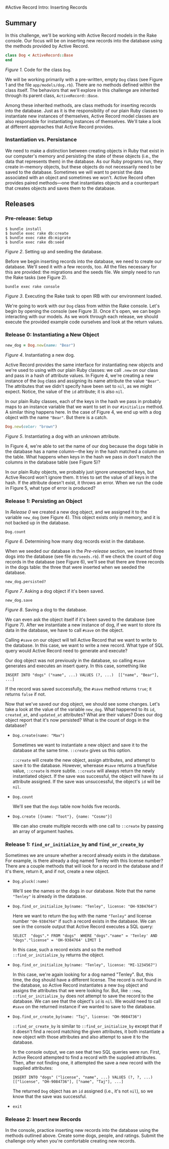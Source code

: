 #Active Record Intro:  Inserting Records

## Summary
In this challenge, we'll be working with Active Record models in the Rake console.  Our focus will be on inserting new records into the database using the methods provided by Active Record.

```ruby
class Dog < ActiveRecord::Base
end
```

*Figure 1.*  Code for the class `Dog`.

We will be working primarily with a pre-written, empty `Dog` class (see Figure 1 and the file `app/models/dog.rb`).  There are no methods defined within the class itself.  The behaviors that we'll explore in this challenge are inherited through its parent class, `ActiveRecord::Base`.  

Among these inherited methods, are class methods for inserting records into the database.  Just as it is the responsibility of our plain Ruby classes to instantiate new instances of themselves, Active Record model classes are also responsible for instantiating instances of themselves.  We'll take a look at different approaches that Active Record provides.

### Instantiation vs. Persistance
We need to make a distinction between creating objects in Ruby that exist in our computer's memory and persisting the state of these objects (i.e., the data that represents them) in the database.  As our Ruby programs run, they create in-memory objects, but these objects do not necessarily need to be saved to the database.  Sometimes we will want to persist the data associated with an object and sometimes we won't.  Active Record often provides paired methods—one that instantiates objects and a counterpart that creates objects and saves them to the database.


## Releases
### Pre-release: Setup
```
$ bundle install
$ bundle exec rake db:create
$ bundle exec rake db:migrate
$ bundle exec rake db:seed
```
*Figure 2*.  Setting up and seeding the database.

Before we begin inserting records into the database, we need to create our database. We'll seed it with a few records, too.  All the files necessary for this are provided:  the migrations and the seeds file.  We simply need to run the Rake tasks (see Figure 2).

```
bundle exec rake console
```
*Figure 3*.  Executing the Rake task to open IRB with our environment loaded.

We're going to work with our `Dog` class from within the Rake console.  Let's begin by opening the console (see Figure 3).  Once it's open, we can begin interacting with our models.  As we work through each release, we should execute the provided example code ourselves and look at the return values.

### Release 0: Instantiating a New Object
```ruby
new_dog = Dog.new(name: "Bear")
```
*Figure 4*.  Instantiating a new dog.

Active Record provides the same interface for instantiating new objects and we're used to using with our plain Ruby classes:  we call `.new` on our class and pass in a hash of attribute values.  In Figure 4, we're creating a new instance of the `Dog` class and assigning its name attribute the value `"Bear"`.  The attributes that we didn't specify have been set to `nil`, as we might expect.  Notice, the value of the `id` attribute; it is also `nil`.

In our plain Ruby classes, each of the keys in the hash we pass in probably maps to an instance variable that we want to set in our `#initialize` method.  A similar thing happens here.  In the case of Figure 4, we end up with a dog object with the name `"Bear"`.  But there is a catch.

```ruby
Dog.new(color: "brown")
```
*Figure 5*.  Instantiating a dog with an unknown attribute.

In Figure 4, we're able to set the name of our dog because the dogs table in the database has a name column—the key in the hash matched a column on the table.  What happens when keys in the hash we pass in don't match the columns in the database table (see Figure 5)?

In our plain Ruby objects, we probably just ignore unexpected keys, but Active Record won't ignore them.  It tries to set the value of all keys in the hash.  If the attribute doesn't exist, it throws an error.  When we run the code in Figure 5, what type of error is produced?


### Release 1: Persisting an Object
In *Release 0* we created a new dog object, and we assigned it to the variable `new_dog` (see Figure 4).  This object exists only in memory, and it is not backed up in the database.

```
Dog.count
```
*Figure 6*. Determining how many dog records exist in the database.

When we seeded our database in the *Pre-release* section, we inserted three dogs into the database (see file `db/seeds.rb`).  If we check the count of dog records in the database (see Figure 6), we'll see that there are three records in the dogs table: the three that were inserted when we seeded the database.

```
new_dog.persisted?
```
*Figure 7*.  Asking a dog object if it's been saved.

```
new_dog.save
```
*Figure 8*.  Saving a dog to the database.

We can even ask the object itself if it's been saved to the database (see Figure 7).  After we instantiate a new instance of dog, if we want to store its data in the database, we have to call `#save` on the object.

Calling `#save` on our object will tell Active Record that we want to write to the database.  In this case, we want to write a new record.  What type of SQL query would Active Record need to generate and execute?

Our dog object was not previously in the database, so calling `#save` generates and executes an insert query.  In this case, something like
  
  `INSERT INTO "dogs" ("name", ...) VALUES (?, ...)  [["name", "Bear"], ...]`

If the record was saved successfully, the `#save` method returns `true`; it returns `false` if not.

Now that we've saved our dog object, we should see some changes.  Let's take a look at the value of the variable `new_dog`.  What happened to its `id`, `created_at`, and `updated_at` attributes?  What are their values?  Does our dog object report that it's now persisted?  What is the count of dogs in the database?




- `Dog.create(name: "Max")`

  Sometimes we want to instantiate a new object and save it to the database at the same time.  `::create` gives us this option.  
  
  `::create` will create the new object, assign attributes, and attempt to save it to the database.  However, wherease `#save` returns a true/false value, `::create` is more subtle.  `::create` will always return the newly instantiated object.  If the save was successful, the object will have its `id` attribute assigned.  If the save was unsuccessful, the object's `id` will be `nil`.

- `Dog.count`

  We'll see that the `dogs` table now holds five records.

- `Dog.create [{name: "Toot"}, {name: "Cosmo"}]`

  We can also create multiple records with one call to `::create` by passing an array of argument hashes.


### Release 1: `find_or_initialize_by` and `find_or_create_by`

Sometimes we are unsure whether a record already exists in the database.  For example, is there already a dog named Tenley with this license number?  There are a couple methods that will look for a record in the database and if it's there, return it, and if not, create a new object.

- `Dog.pluck(:name)`

  We'll see the names or the dogs in our database.  Note that the name `"Tenley"` is already in the database.

- `Dog.find_or_initialize_by(name: "Tenley", license: "OH-9384764")`

  Here we want to return the `Dog` with the name `"Tenley"` and license number `"OH-9384764"` if such a record exists in the database.  We can see in the console output that Active Record executes a SQL query:
  
  `SELECT  "dogs".* FROM "dogs"  WHERE "dogs"."name" = 'Tenley' AND "dogs"."license" = 'OH-9384764' LIMIT 1`
  
  In this case, such a record exists and so the method `::find_or_initialize_by` returns the object.

- `Dog.find_or_initialize_by(name: "Tenley", license: "MI-1234567")`

  In this case, we're again looking for a dog named "Tenley".  But, this time, the dog should have a different license.  The record is not found in the database, so Active Record instantiates a new `Dog` object and assigns the attributes that we were looking for.  But, like `::new`, `::find_or_initialize_by` does not attempt to save the record to the database.  We can see that the object's `id` is `nil`.  We would need to call `#save` on the returned instance if we wanted to save to the database.

- `Dog.find_or_create_by(name: "Taj", license: "OH-9084736")`

  `::find_or_create_by` is similar to `::find_or_initialize_by` except that if it doesn't find a record matching the given attributes, it both instantiate a new object with those attributes and also attempt to save it to the database.
  
  In the console output, we can see that two SQL queries were run.  First, Active Record attempted to find a record with the supplied attributes.  Then, after not finding one, it attempted the save a new record with the supplied attributes:
  
  `INSERT INTO "dogs" ("license", "name", ...) VALUES (?, ?, ...)  [["license", "OH-9084736"], ["name", "Taj"], ...]`
  
  The returned `Dog` object has an `id` assigned (i.e., it's not `nil`), so we know that the save was successful.

- `exit`

### Release 2: Insert new Records

In the console, practice inserting new records into the database using the methods outlined above.  Create some dogs, people, and ratings.  Submit the challenge only when you're comfortable creating new records.

